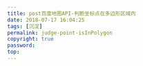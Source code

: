 ```yaml
---
title: post百度地图API-判断坐标点在多边形区域内
date: 2018-07-17 16:04:25
tags: [沉淀]
permalink: judge-point-isInPolygon
copyright: true
password:
top:
---
```


 

     
